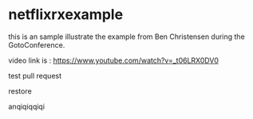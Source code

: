 # netflixrxexample


this is an sample illustrate the example from Ben Christensen during the GotoConference.



video link is : https://www.youtube.com/watch?v=_t06LRX0DV0



test pull request



restore



anqiqiqqiqi
